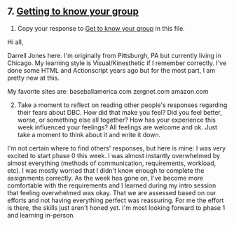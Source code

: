 ## 7. [Getting to know your group](7_get_to_know_your_group/readme.md)

1. Copy your response to <a href="https://github.com/Devbootcamp/phase_0_unit_1/tree/master/week_1/6_Get_to_know_your_group" target="_blank"> Get to know your group</a> in this file.

Hi all,

Darrell Jones here.  I'm originally from Pittsburgh, PA but currently living in Chicago.  My learning style is Visual/Kinesthetic if I remember correctly.  I've done some HTML and Actionscript years ago but for the most part, I am pretty new at this.  

My favorite sites are:
baseballamerica.com
zergnet.com
amazon.com


2. Take a moment to reflect on reading other people's responses regarding their fears about DBC. How did that make you feel? Did you feel better, worse, or something else all together? How has your experience this week influenced your feelings? All feelings are welcome and ok. Just take a moment to think about it and write it down. 

I'm not certain where to find others' responses, but here is mine:
	I was very excited to start phase 0 this week.  I was almost instantly overwhelmed by almost everything (methods of communication, requirements, workload, etc).  I was mostly worried that I didn't know enough to complete the assignments correctly.  As the week has gone on, I've become more comfortable with the requirements and I learned during my intro session that feeling overwhelmed was okay. That we are assessed based on our efforts and not having everything perfect was reassuring.  For me the effort is there, the skills just aren't honed yet.  I'm most looking forward to phase 1 and learning in-person.

